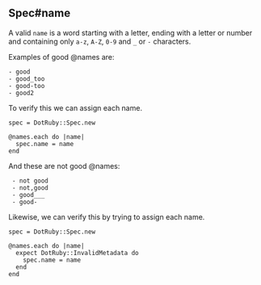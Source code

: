 ## Spec#name

A valid `name` is a word starting with a letter, ending with a letter or number
and containing only `a-z`, `A-Z`, `0-9` and `_` or `-` characters.

Examples of good @names are:

    - good
    - good_too
    - good-too
    - good2

To verify this we can assign each name.

    spec = DotRuby::Spec.new

    @names.each do |name|
      spec.name = name
    end

And these are not good @names:

     - not good
     - not,good
     - good___
     - good-

Likewise, we can verify this by trying to assign each name.

    spec = DotRuby::Spec.new

    @names.each do |name|
      expect DotRuby::InvalidMetadata do
        spec.name = name
      end
    end

